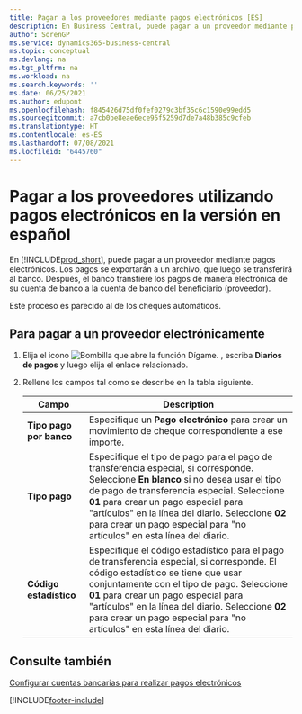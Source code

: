 ```yaml
---
title: Pagar a los proveedores mediante pagos electrónicos [ES]
description: En Business Central, puede pagar a un proveedor mediante pagos electrónicos. Los pagos se exportarán a un archivo, que luego se transferirá al banco.
author: SorenGP
ms.service: dynamics365-business-central
ms.topic: conceptual
ms.devlang: na
ms.tgt_pltfrm: na
ms.workload: na
ms.search.keywords: ''
ms.date: 06/25/2021
ms.author: edupont
ms.openlocfilehash: f845426d75df0fef0279c3bf35c6c1590e99edd5
ms.sourcegitcommit: a7cb0be8eae6ece95f5259d7de7a48b385c9cfeb
ms.translationtype: HT
ms.contentlocale: es-ES
ms.lasthandoff: 07/08/2021
ms.locfileid: "6445760"
---
```

# <a name="pay-vendors-using-electronic-payments-in-the-spanish-version"></a>Pagar a los proveedores utilizando pagos electrónicos en la versión en español
En [!INCLUDE[prod_short](../../includes/prod_short.md)], puede pagar a un proveedor mediante pagos electrónicos. Los pagos se exportarán a un archivo, que luego se transferirá al banco. Después, el banco transfiere los pagos de manera electrónica de su cuenta de banco a la cuenta de banco del beneficiario (proveedor).  

Este proceso es parecido al de los cheques automáticos.  

## <a name="to-pay-a-vendor-electronically"></a>Para pagar a un proveedor electrónicamente  

1. Elija el icono ![Bombilla que abre la función Dígame.](../../media/ui-search/search_small.png "Dígame qué desea hacer") , escriba **Diarios de pagos** y luego elija el enlace relacionado.  
2. Rellene los campos tal como se describe en la tabla siguiente.  

    |Campo|Description|  
    |---------------------------------|---------------------------------------|  
    |**Tipo pago por banco**|Especifique un **Pago electrónico** para crear un movimiento de cheque correspondiente a ese importe.|  
    |**Tipo pago**|Especifique el tipo de pago para el pago de transferencia especial, si corresponde. Seleccione **En blanco** si no desea usar el tipo de pago de transferencia especial. Seleccione **01** para crear un pago especial para "artículos" en la línea del diario. Seleccione **02** para crear un pago especial para "no artículos" en esta línea del diario.|  
    |**Código estadístico**|Especifique el código estadístico para el pago de transferencia especial, si corresponde. El código estadístico se tiene que usar conjuntamente con el tipo de pago. Seleccione **01** para crear un pago especial para "artículos" en la línea del diario. Seleccione **02** para crear un pago especial para "no artículos" en esta línea del diario.|  

## <a name="see-also"></a>Consulte también  
[Configurar cuentas bancarias para realizar pagos electrónicos](how-to-set-up-bank-accounts-for-electronic-payments.md)


[!INCLUDE[footer-include](../../includes/footer-banner.md)]